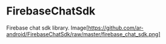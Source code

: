 # FirebaseChatSdk
Firebase chat sdk library.
Image[https://github.com/ar-android/FirebaseChatSdk/raw/master/firebase_chat_sdk.png]
